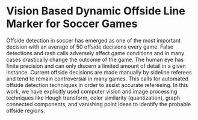 # Vision Based Dynamic Offside Line Marker for Soccer Games

Offside detection in soccer has emerged as one
of the most important decision with an average of 50 offside
decisions every game. False detections and rash calls adversely
affect game conditions and in many cases drastically change
the outcome of the game. The human eye has finite precision
and can only discern a limited amount of detail in a given
instance. Current offside decisions are made manually by
sideline referees and tend to remain controversial in many
games. This calls for automated offside detection techniques
in order to assist accurate refereeing. In this work, we have
explicitly used computer vision and image processing techniques
like Hough transform, color similarity (quantization), graph
connected components, and vanishing point ideas to identify
the probable offside regions.
